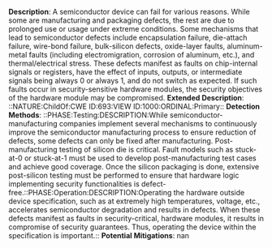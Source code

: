 **Description**: A semiconductor device can fail for various reasons. While some are manufacturing and packaging defects, the rest are due to prolonged use or usage under extreme conditions. Some mechanisms that lead to semiconductor defects include encapsulation failure, die-attach failure, wire-bond failure, bulk-silicon defects, oxide-layer faults, aluminum-metal faults (including electromigration, corrosion of aluminum, etc.), and thermal/electrical stress. These defects manifest as faults on chip-internal signals or registers, have the effect of inputs, outputs, or intermediate signals being always 0 or always 1, and do not switch as expected. If such faults occur in security-sensitive hardware modules, the security objectives of the hardware module may be compromised.
**Extended Description**: ::NATURE:ChildOf:CWE ID:693:VIEW ID:1000:ORDINAL:Primary::
**Detection Methods**: ::PHASE:Testing:DESCRIPTION:While semiconductor-manufacturing companies implement several mechanisms to continuously improve the semiconductor manufacturing process to ensure reduction of defects, some defects can only be fixed after manufacturing. Post-manufacturing testing of silicon die is critical. Fault models such as stuck-at-0 or stuck-at-1 must be used to develop post-manufacturing test cases and achieve good coverage. Once the silicon packaging is done, extensive post-silicon testing must be performed to ensure that hardware logic implementing security functionalities is defect-free.::PHASE:Operation:DESCRIPTION:Operating the hardware outside device specification, such as at extremely high temperatures, voltage, etc., accelerates semiconductor degradation and results in defects. When these defects manifest as faults in security-critical, hardware modules, it results in compromise of security guarantees. Thus, operating the device within the specification is important.::
**Potential Mitigations**: nan